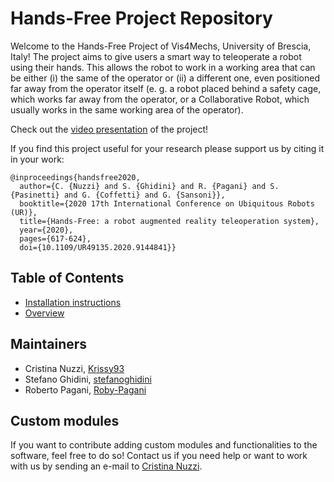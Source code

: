 # Hands-Free Project Repository
Welcome to the Hands-Free Project of Vis4Mechs, University of Brescia, Italy!
The project aims to give users a smart way to teleoperate a robot using their hands. This allows the robot to work in a working area that can be either (i) the same of the operator or (ii) a different one, even positioned far away from the operator itself (e. g. a robot placed behind a safety cage, which works far away from the operator, or a Collaborative Robot, which usually works in the same working area of the operator).

Check out the [video presentation](https://vis4mechs.unibs.it/wp-content/uploads/2020/07/122_Hands_Free_Video.mp4) of the project!

If you find this project useful for your research please support us by citing it in your work:
```
@inproceedings{handsfree2020,
  author={C. {Nuzzi} and S. {Ghidini} and R. {Pagani} and S. {Pasinetti} and G. {Coffetti} and G. {Sansoni}},
  booktitle={2020 17th International Conference on Ubiquitous Robots (UR)}, 
  title={Hands-Free: a robot augmented reality teleoperation system}, 
  year={2020},
  pages={617-624},
  doi={10.1109/UR49135.2020.9144841}}
```

## Table of Contents
- [Installation instructions](https://github.com/Krissy93/hands-free-project/blob/master/docs/Installation.md)
- [Overview](https://github.com/Krissy93/hands-free-project/blob/master/docs/Overview.md)

## Maintainers
- Cristina Nuzzi, [Krissy93](https://github.com/Krissy93)
- Stefano Ghidini, [stefanoghidini](https://github.com/stefanoghidini)
- Roberto Pagani, [Roby-Pagani](https://github.com/Roby-Pagani)

## Custom modules
If you want to contribute adding custom modules and functionalities to the software, feel free to do so! Contact us if you need help or want to work with us by sending an e-mail to [Cristina Nuzzi](mailto:c.nuzzi@unibs.it).
